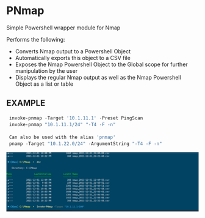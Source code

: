 # PNmap
Simple Powershell wrapper module for Nmap

Performs the following:
* Converts Nmap output to a Powershell Object
* Automatically exports this object to a CSV file
* Exposes the Nmap Powershell Object to the Global scope for further manipulation by the user
* Displays the regular Nmap output as well as the Nmap Powershell Object as a list or table
  
## EXAMPLE
```powershell
 invoke-pnmap -Target '10.1.11.1' -Preset PingScan
 invoke-pnmap "10.1.11.1/24" "-T4 -F -n"

 Can also be used with the alias 'pnmap'
 pnamp -Target "10.1.22.0/24" -ArgumentString "-T4 -F -n"
```
![Demo](./images/Animation.gif)
